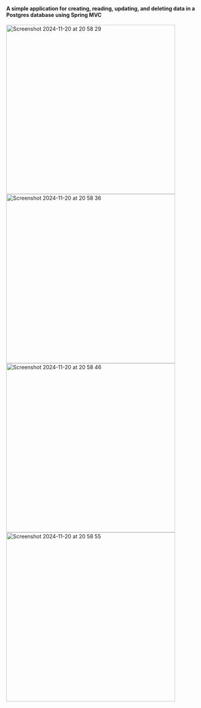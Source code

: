 #### A simple application for creating, reading, updating, and deleting data in a Postgres database using Spring MVC

<img width="450" alt="Screenshot 2024-11-20 at 20 58 29" src="https://github.com/user-attachments/assets/e0f05e41-e0c8-4a85-920c-439966ae0f35">
<img width="450" alt="Screenshot 2024-11-20 at 20 58 36" src="https://github.com/user-attachments/assets/8d844ea8-8208-4391-8439-9c2cbe4145a9">
<img width="450" alt="Screenshot 2024-11-20 at 20 58 46" src="https://github.com/user-attachments/assets/0a344e9b-52a9-4064-adb4-73650310c3a5">
<img width="450" alt="Screenshot 2024-11-20 at 20 58 55" src="https://github.com/user-attachments/assets/9c50a016-a8de-4e42-853c-abdb5422f271">



